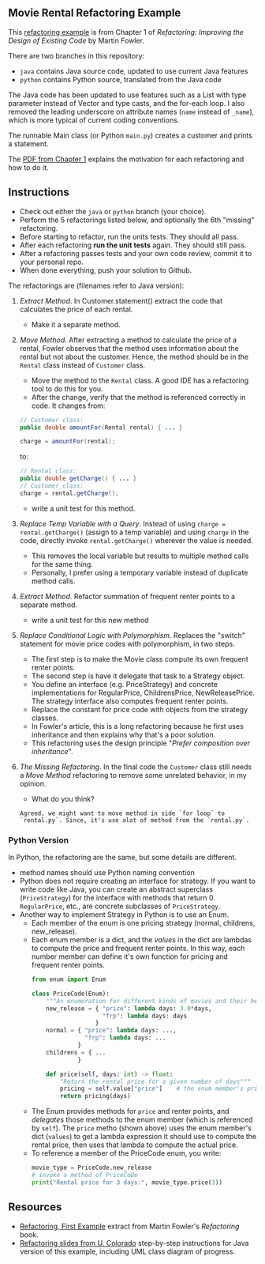 ## Movie Rental Refactoring Example

This [refactoring example][refactoring_pdf] is from Chapter 1 of
_Refactoring: Improving the Design of Existing Code_ by Martin Fowler.  

There are two branches in this repository:

* `java` contains Java source code, updated to use current Java features
* `python` contains Python source, translated from the Java code

The Java code has been updated to use features such as a List with type
parameter instead of Vector and type casts, and the for-each loop. 
I also removed the leading underscore on attribute names (`name` instead of `_name`),
which is more typical of current coding conventions.

The runnable Main class (or Python `main.py`) creates a customer and prints 
a statement.

The [PDF from Chapter 1][refactoring_pdf] explains the 
motivation for each refactoring and how to do it.

## Instructions

- Check out either the `java` or `python` branch (your choice).
- Perform the 5 refactorings listed below, and optionally the 6th "missing" refactoring.
- Before starting to refactor, run the units tests. They should all pass.
- After each refactoring **run the unit tests** again. They should still pass.
- After a refactoring passes tests and your own code review, commit it to your personal repo.
- When done everything, push your solution to Github.

The refactorings are (filenames refer to Java version):

1. *Extract Method*.  In Customer.statement() extract the code that calculates the price of each rental.
   - Make it a separate method.
2. *Move Method*. After extracting a method to calculate the price of a rental,
Fowler observes that the method uses information about the rental but not 
about the customer.  Hence, the method should be in the `Rental` class instead
of `Customer` class. 
   - Move the method to the `Rental` class. A good IDE has a refactoring tool to do this for you.
   - After the change, verify that the method is referenced correctly in code.  It changes from:
    ```java
    // Customer class:
    public double amountFor(Rental rental) { ... }
    
    charge = amountFor(rental);
    ```
    to:
    ```java
    // Rental class:
    public double getCharge() { ... }
    // Customer class:
    charge = rental.getCharge();
    ```
    - write a unit test for this method.
3. *Replace Temp Variable with a Query*.  Instead of using `charge = rental.getCharge()` (assign to a temp variable) and using `charge` in the code, directly invoke `rental.getCharge()` wherever the value is needed. 
   - This removes the local variable but results to multiple method calls for the same thing.
   - Personally, I prefer using a temporary variable instead of duplicate method calls.
4. *Extract Method*. Refactor summation of frequent renter points to a separate method.
   - write a unit test for this new method
5. *Replace Conditional Logic with Polymorphism*.  Replaces the "switch" statement for movie price codes with polymorphism, in two steps.
   - The first step is to make the Movie class compute its own frequent renter points.
   - The second step is have it delegate that task to a Strategy object.
   - You define an interface (e.g. PriceStrategy) and concrete implementations for RegularPrice, ChildrensPrice, NewReleasePrice. The strategy interface also computes frequent renter points.
   - Replace the constant for price code with objects from the strategy classes. 
   - In Fowler's article, this is a long refactoring because he first uses inheritance and then explains why that's a poor solution.
   - This refactoring uses the design principle "*Prefer composition over inheritance*".

6. *The Missing Refactoring*.  In the final code the `Customer` class still needs a *Move Method* refactoring to remove some unrelated behavior, in my opinion.
   - What do you think?
   ```
   Agreed, we might want to move method in side `for loop` to `rental.py`. Since, it's use alot of method from the `rental.py`.
   ```

### Python Version

In Python, the refactoring are the same, but some details are different.

* method names should use Python naming convention
* Python does not require creating an interface for strategy. If you want to write code like Java, you can create an abstract superclass (`PriceStrategy`) for the interface with methods that return 0.  `RegularPrice`, etc., are concrete subclasses of `PriceStrategy`. 
* Another way to implement Strategy in Python is to use an Enum. 
  - Each member of the enum is one pricing strategy (normal, childrens, new\_release).
  - Each enum member is a dict, and the *values* in the dict are lambdas to compute the price and frequent renter points.  In this way, each number member can define it's own function for pricing and frequent renter points.
    ```python
    from enum import Enum

    class PriceCode(Enum):
        """An enumeration for different kinds of movies and their behavior"""
        new_release = { "price": lambda days: 3.0*days, 
                        "frp": lambda days: days
                      }
        normal = { "price": lambda days: ...,
                   "frp": lambda days: ...
                 }
        childrens = { ... 
                 }

        def price(self, days: int) -> float:
            "Return the rental price for a given number of days"""
            pricing = self.value["price"]    # the enum member's price formula
            return pricing(days)
    ```
   - The Enum provides methods for `price` and renter points, and *delegates* those methods to the enum member (which is referenced by `self`).  The `price` metho (shown above) uses the enum member's dict (`values`) to get a lambda expression it should use to compute the rental price, then uses that lambda to compute the actual price.
   - To reference a member of the PriceCode enum, you write:
     ```python
     movie_type = PriceCode.new_release
     # invoke a method of PriceCode
     print("Rental price for 3 days:", movie_type.price(3))
     ```

[refactoring_pdf]: https://cpske.github.io/ISP/refactoring/refactoring-movierental.pdf

## Resources

* [Refactoring, First Example][refactoring_pdf] extract from Martin Fowler's *Refactoring* book. 
* [Refactoring slides from U. Colorado](https://www.cs.colorado.edu/~kena/classes/6448/s05/lectures/lecture19.pdf) step-by-step instructions for Java version of this example, including UML class diagram of progress.
